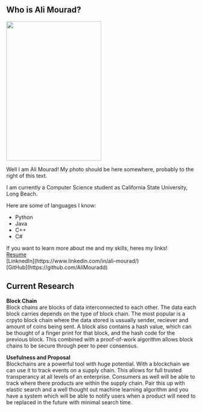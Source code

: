 ## Who is Ali Mourad?
<img src="https://user-images.githubusercontent.com/47038179/131779086-994a39e5-aaab-4be4-944d-32e149be6e28.PNG" height="370" width="252" class="right">

Well I am Ali Mourad! My photo should be here somewhere, probably to the right of this text.<br />



I am currently a Computer Science student as California State University, Long Beach.

Here are some of languages I know:               
<ul>
  <li>Python</li>
  <li>Java</li>
  <li>C++</li>
  <li>C#</li>
</ul>
If you want to learn more about me and my skills, heres my links!   <br>
 <a href="https://github.com/AliMouradd/MyProfile/files/7102512/Ali_resume2.pdf">Resume</a>   <br>
 [LinknedIn](https://www.linkedin.com/in/ali-mourad/)   <br>
 [GitHub](https://github.com/AliMouradd)



## Current Research

**Block Chain**   <br>
Block chains are blocks of data interconnected to each other. The data each block carries depends on the type of
block chain. The most popular is a crpyto block chain where the data stored is ussually sender, reciever and amount
of coins being sent. A block also contains a hash value, which can be thought of a finger print for that block, and the
hash code for the previous block. This combined with a proof-of-work algorithm allows block chains to be secure through peer
to peer consensus.

**Usefulness and Proposal**   <br>
Blockchains are a powerful tool with huge potential. With a blockchain we can use it to track events on a supply chain.
This allows for full trusted transperancy at all levels of an enterprise. Consumers as well will be able to track where
there products are within the supply chain. Pair this up with elastic search and a well thought out machine learning algorithm
and you have a system which will be able to notify users when a product will need to be replaced in the future with minimal
search time.
